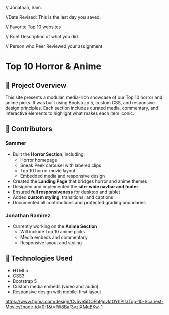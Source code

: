 // Jonathan, Sam. 

//Date Revised: This is the last day you saved. 

// Favorite Top 10 websites

// Brief Description of what you did. 

// Person who Peer Reviewed your assignment


# Top 10 Horror & Anime

## 🎯 Project Overview
This site presents a modular, media-rich showcase of our Top 10 horror and anime picks. It was built using Bootstrap 5, custom CSS, and responsive design principles. Each section includes curated media, commentary, and interactive elements to highlight what makes each item iconic.

## 👤 Contributors

### Sammer
- Built the **Horror Section**, including:
  - Horror homepage
  - Sneak Peek carousel with labeled clips
  - Top 10 horror movie layout
  - Embedded media and responsive design
- Created the **Landing Page** that bridges horror and anime themes
- Designed and implemented the **site-wide navbar and footer**
- Ensured **full responsiveness** for desktop and tablet
- Added **custom styling**, transitions, and captions
- Documented all contributions and protected grading boundaries

### Jonathan Ramirez
- Currently working on the **Anime Section**
  - Will include Top 10 anime picks
  - Media embeds and commentary
  - Responsive layout and styling

## 🧱 Technologies Used
- HTML5
- CSS3
- Bootstrap 5
- Custom media embeds (video and audio)
- Responsive design with mobile-first layout

https://www.figma.com/design/Cv5ve5DOEbPjovktOYhPIs/Top-10-Scariest-Movies?node-id=0-1&t=fW8Baf3vzlXMqBKw-1

